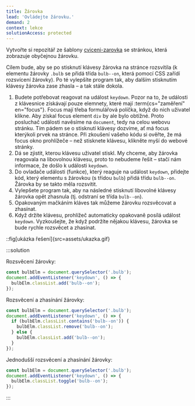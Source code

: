 ```yaml
---
title: Žárovka
lead: 'Ovládejte žárovku.'
demand: 2
context: lekce
solutionAccess: protected
---
```


Vytvořte si repozitář ze šablony [cviceni-zarovka](https://github.com/Czechitas-podklady-WEB/cviceni-zarovka) se stránkou, která zobrazuje obyčejnou žárovku.

Cílem bude, aby se po stisknutí klávesy žárovka na stránce rozsvítila (k elementu žárovky `.bulb` se přidá třída `bulb--on`, která pomocí CSS zařídí rozsvícení žárovky). Po té vylepšíte program tak, aby dalším stisknutím klávesy žárovka zase zhasla – a tak stále dokola.

1. Budete potřebovat reagovat na událost `keydown`. Pozor na to, že události z klávesnice získávají pouze elemnety, které mají :term{cs="zaměření" en="focus"}. Focus mají třeba formulářová políčka, když do nich uživatel klikne. Aby získal focus element `div` by ale bylo obtížné. Proto posluchač události navěsíme na `document`, tedy na celou webovu stránku. Tím pádem se o stisknutí klávesy dozvíme, ať má focus kterýkoli prvek na stránce. Při zkoušení vašeho kódu si ověřte, že má focus okno prohlížeče – než stisknete klávesu, klikněte myší do webové stránky.
1. Dá se zjistit, kterou klávesu uživatel stiskl. My chceme, aby žárovka reagovala na libovolnou klávesu, proto to nebudeme řešit – stačí nám informace, že došlo k události `keydown`.
1. Do ovladače události (funkce), který reaguje na událost `keydown`, přidejte kód, který elementu s žárovkou (s třídou `bulb`) přidá třídu `bulb--on`. Žárovka by se takto měla rozsvítit.
1. Vylepšete program tak, aby na následné stisknutí libovolné klávesy žárovka opět zhasnula (tj. odstraní se třída `bulb--on`).
1. Opakovaným mačkáním kláves tak můžeme žárovku rozsvěcovat a zhasínat.
1. Když držíte klávesu, prohlížeč automaticky opakovaně posílá událost `keydown`. Vyzkoušejte, že když podržíte nějakou klávesu, žárovka se bude rychle rozsvěcet a zhasínat.

::fig[ukázka řešení]{src=assets/ukazka.gif}

:::solution

Rozsvěcení žárovky:

```js
const bulbElm = document.querySelector('.bulb');
document.addEventListener('keydown', () => {
  bulbElm.classList.add('bulb--on');
});
```

Rozsvěcení a zhasínání žárovky:

```js
const bulbElm = document.querySelector('.bulb');
document.addEventListener('keydown', () => {
  if (bulbElm.classList.contains('bulb--on')) {
    bulbElm.classList.remove('bulb--on');
  } else {
    bulbElm.classList.add('bulb--on');
  }
});
```

Jednodušší rozsvěcení a zhasínání žárovky:

```js
const bulbElm = document.querySelector('.bulb');
document.addEventListener('keydown', () => {
  bulbElm.classList.toggle('bulb--on');
});
```

:::
